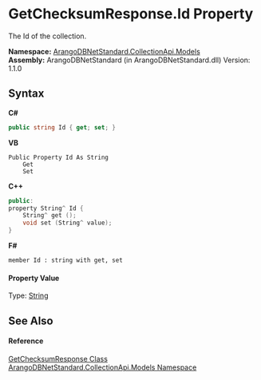 # GetChecksumResponse.Id Property 
 

The Id of the collection.

**Namespace:**&nbsp;<a href="eddef630-2e74-9b99-ee5b-91305adea48b">ArangoDBNetStandard.CollectionApi.Models</a><br />**Assembly:**&nbsp;ArangoDBNetStandard (in ArangoDBNetStandard.dll) Version: 1.1.0

## Syntax

**C#**<br />
``` C#
public string Id { get; set; }
```

**VB**<br />
``` VB
Public Property Id As String
	Get
	Set
```

**C++**<br />
``` C++
public:
property String^ Id {
	String^ get ();
	void set (String^ value);
}
```

**F#**<br />
``` F#
member Id : string with get, set

```


#### Property Value
Type: <a href="https://docs.microsoft.com/dotnet/api/system.string" target="_blank" rel="noopener noreferrer">String</a>

## See Also


#### Reference
<a href="d21f7876-1b12-35c9-d023-e671074f4621">GetChecksumResponse Class</a><br /><a href="eddef630-2e74-9b99-ee5b-91305adea48b">ArangoDBNetStandard.CollectionApi.Models Namespace</a><br />
